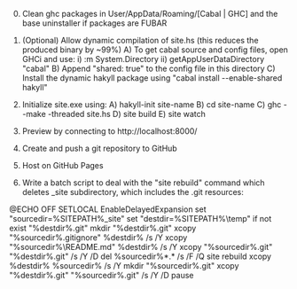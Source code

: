 0. Clean ghc packages in User/AppData/Roaming/[Cabal | GHC] and the base uninstaller if packages are FUBAR

0. (Optional) Allow dynamic compilation of site.hs (this reduces the produced binary by ~99%)
	A) To get cabal source and config files, open GHCi and use:
		i)  :m System.Directory
		ii) getAppUserDataDirectory "cabal"
	B) Append "shared: true" to the config file in this directory
	C) Install the dynamic hakyll package using "cabal install --enable-shared hakyll"

1. Initialize site.exe using:
	A) hakyll-init site-name
	B) cd site-name
	C) ghc --make -threaded site.hs
	D) site build
	E) site watch
	
2. Preview by connecting to http://localhost:8000/

3. Create and push a git repository to GitHub

4. Host on GitHub Pages

5. Write a batch script to deal with the "site rebuild" command which deletes _site subdirectory, which includes the .git resources:

@ECHO OFF
SETLOCAL EnableDelayedExpansion
set "sourcedir=%SITEPATH%\_site"
set "destdir=%SITEPATH%\temp"
if not exist "%destdir%\.git" mkdir "%destdir%\.git"
xcopy "%sourcedir%\.gitignore" %destdir% /s /Y
xcopy "%sourcedir%\README.md" %destdir% /s /Y
xcopy "%sourcedir%\.git" "%destdir%\.git" /s /Y /D
del %sourcedir%\*.* /s /F /Q
site rebuild
xcopy %destdir%  %sourcedir% /s /Y
mkdir "%sourcedir%\.git"
xcopy "%destdir%\.git" "%sourcedir%\.git" /s /Y /D
pause 